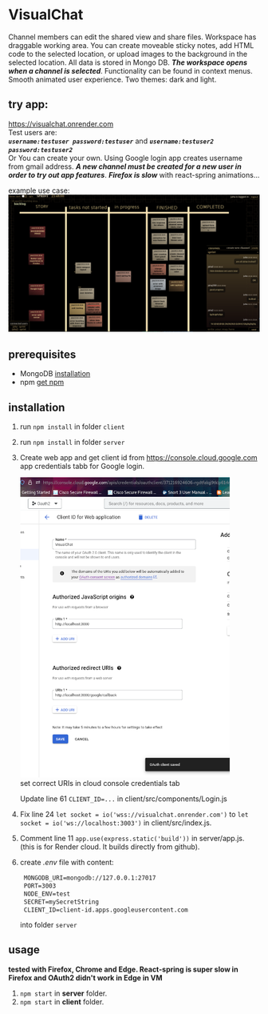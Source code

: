 # VisualChat
Channel members can edit the shared view and share files. Workspace has draggable working area. You can create moveable sticky notes, add HTML code to the selected location, or upload images to the background in the selected location. All data is stored in Mongo DB. ___The workspace opens when a channel is selected___. Functionality can be found in context menus. Smooth animated user experience. Two themes: dark and light.    
## try app:
https://visualchat.onrender.com   
Test users are:    
___`username:testuser password:testuser`___ and ___`username:testuser2 password:testuser2`___   
Or You can create your own. Using Google login app creates username from gmail address. ___A new channel must be created for a new user in order to try out app features___. ___Firefox is slow___ with react-spring animations...    

example use case:    
![Image of note view](https://github.com/juhaj77/VisualChat/blob/master/images/UI.png)
## prerequisites

* MongoDB [installation](https://docs.mongodb.com/manual/installation/)
* npm [get npm](https://www.npmjs.com/get-npm)

## installation

1. run `npm install` in folder `client`
1. run `npm install` in folder `server`
1. Create web app and get client id from https://console.cloud.google.com app credentials tabb for Google login.
    
   ![Image for oauth credentials](https://github.com/juhaj77/VisualChat/blob/master/images/oauth2.png)    
   set correct URIs in cloud console credentials tab
   
   Update line 61 `CLIENT_ID=...` in client/src/components/Login.js

1. Fix line 24 `let socket = io('wss://visualchat.onrender.com')` to `let socket = io('ws://localhost:3003')`  in client/src/index.js.
1. Comment line 11 `app.use(express.static('build'))` in server/app.js. (this is for Render cloud. It builds directly from github).
1. create _.env_ file with content:
   ```
    MONGODB_URI=mongodb://127.0.0.1:27017
    PORT=3003
    NODE_ENV=test
    SECRET=mySecretString
    CLIENT_ID=client-id.apps.googleusercontent.com
   ```
    into folder `server`
   
## usage

____tested with Firefox, Chrome and Edge. React-spring is super slow in Firefox and OAuth2 didn't work in Edge in VM____

1. `npm start` in **server** folder.
1. `npm start` in **client** folder.




